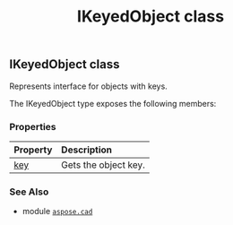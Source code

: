 ﻿---
title: IKeyedObject class
second_title: Aspose.CAD for Python via .NET API References
description: 
type: docs
weight: 220
url: /python-net/aspose.cad/ikeyedobject/
is_root: false
---

## IKeyedObject class

Represents interface for objects with keys.



The IKeyedObject type exposes the following members:

### Properties
| Property | Description |
| :- | :- |
| [key](/cad/python-net/aspose.cad/ikeyedobject/key) | Gets the object key. |



### See Also
* module [`aspose.cad`](..)
